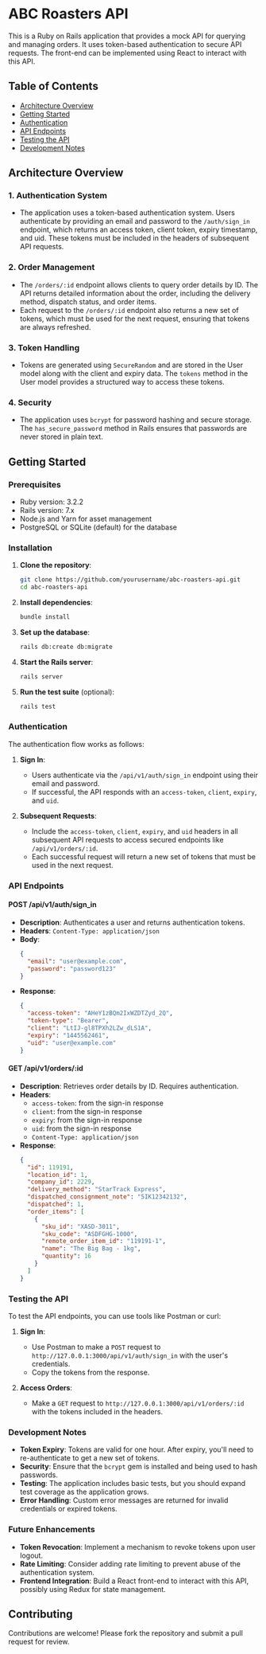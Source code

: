 
# ABC Roasters API

This is a Ruby on Rails application that provides a mock API for querying and managing orders. It uses token-based authentication to secure API requests. The front-end can be implemented using React to interact with this API.

## Table of Contents

- [Architecture Overview](#architecture-overview)
- [Getting Started](#getting-started)
- [Authentication](#authentication)
- [API Endpoints](#api-endpoints)
- [Testing the API](#testing-the-api)
- [Development Notes](#development-notes)

## Architecture Overview

### 1. **Authentication System**
   - The application uses a token-based authentication system. Users authenticate by providing an email and password to the `/auth/sign_in` endpoint, which returns an access token, client token, expiry timestamp, and uid. These tokens must be included in the headers of subsequent API requests.

### 2. **Order Management**
   - The `/orders/:id` endpoint allows clients to query order details by ID. The API returns detailed information about the order, including the delivery method, dispatch status, and order items.
   - Each request to the `/orders/:id` endpoint also returns a new set of tokens, which must be used for the next request, ensuring that tokens are always refreshed.

### 3. **Token Handling**
   - Tokens are generated using `SecureRandom` and are stored in the User model along with the client and expiry data. The `tokens` method in the User model provides a structured way to access these tokens.

### 4. **Security**
   - The application uses `bcrypt` for password hashing and secure storage. The `has_secure_password` method in Rails ensures that passwords are never stored in plain text.

## Getting Started

### Prerequisites

- Ruby version: 3.2.2
- Rails version: 7.x
- Node.js and Yarn for asset management
- PostgreSQL or SQLite (default) for the database

### Installation

1. **Clone the repository**:
   ```bash
   git clone https://github.com/yourusername/abc-roasters-api.git
   cd abc-roasters-api
   ```

2. **Install dependencies**:
   ```bash
   bundle install
   ```

3. **Set up the database**:
   ```bash
   rails db:create db:migrate
   ```

4. **Start the Rails server**:
   ```bash
   rails server
   ```

5. **Run the test suite** (optional):
   ```bash
   rails test
   ```

### Authentication

The authentication flow works as follows:

1. **Sign In**:
   - Users authenticate via the `/api/v1/auth/sign_in` endpoint using their email and password.
   - If successful, the API responds with an `access-token`, `client`, `expiry`, and `uid`.

2. **Subsequent Requests**:
   - Include the `access-token`, `client`, `expiry`, and `uid` headers in all subsequent API requests to access secured endpoints like `/api/v1/orders/:id`.
   - Each successful request will return a new set of tokens that must be used in the next request.

### API Endpoints

#### **POST /api/v1/auth/sign_in**

- **Description**: Authenticates a user and returns authentication tokens.
- **Headers**: `Content-Type: application/json`
- **Body**:
  ```json
  {
    "email": "user@example.com",
    "password": "password123"
  }
  ```
- **Response**:
  ```json
  {
    "access-token": "AHeY1zBQm2IxWZDTZyd_2Q",
    "token-type": "Bearer",
    "client": "LtIJ-gl8TPXh2LZw_dLS1A",
    "expiry": "1445562461",
    "uid": "user@example.com"
  }
  ```

#### **GET /api/v1/orders/:id**

- **Description**: Retrieves order details by ID. Requires authentication.
- **Headers**:
  - `access-token`: from the sign-in response
  - `client`: from the sign-in response
  - `expiry`: from the sign-in response
  - `uid`: from the sign-in response
  - `Content-Type: application/json`
- **Response**:
  ```json
  {
    "id": 119191,
    "location_id": 1,
    "company_id": 2229,
    "delivery_method": "StarTrack Express",
    "dispatched_consignment_note": "5IK12342132",
    "dispatched": 1,
    "order_items": [
      {
        "sku_id": "XASD-3011",
        "sku_code": "ASDFGHG-1000",
        "remote_order_item_id": "119191-1",
        "name": "The Big Bag - 1kg",
        "quantity": 16
      }
    ]
  }
  ```

### Testing the API

To test the API endpoints, you can use tools like Postman or curl:

1. **Sign In**:
   - Use Postman to make a `POST` request to `http://127.0.0.1:3000/api/v1/auth/sign_in` with the user's credentials.
   - Copy the tokens from the response.

2. **Access Orders**:
   - Make a `GET` request to `http://127.0.0.1:3000/api/v1/orders/:id` with the tokens included in the headers.

### Development Notes

- **Token Expiry**: Tokens are valid for one hour. After expiry, you'll need to re-authenticate to get a new set of tokens.
- **Security**: Ensure that the `bcrypt` gem is installed and being used to hash passwords.
- **Testing**: The application includes basic tests, but you should expand test coverage as the application grows.
- **Error Handling**: Custom error messages are returned for invalid credentials or expired tokens.

### Future Enhancements

- **Token Revocation**: Implement a mechanism to revoke tokens upon user logout.
- **Rate Limiting**: Consider adding rate limiting to prevent abuse of the authentication system.
- **Frontend Integration**: Build a React front-end to interact with this API, possibly using Redux for state management.

## Contributing

Contributions are welcome! Please fork the repository and submit a pull request for review.
